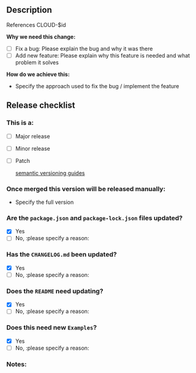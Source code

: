 ## Description

References CLOUD-$id

**Why we need this change:**
- [ ] Fix a bug: Please explain the bug and why it was there
- [ ] Add new feature: Please explain why this feature is needed and what problem it solves

**How do we achieve this:**
- Specify the approach used to fix the bug / implement the feature

## Release checklist

### This is a:
- [ ] Major release
- [ ] Minor release
- [ ] Patch

  [semantic versioning guides](https://semver.org/)

### Once merged this version will be released manually:
- Specify the full version

### Are the `package.json` and `package-lock.json` files updated?
- [x] Yes
- [ ] No, :please specify a reason:

### Has the `CHANGELOG.md` been updated?
- [x] Yes
- [ ] No, :please specify a reason:

### Does the `README` need updating?
- [x] Yes
- [ ] No, :please specify a reason:

### Does this need new `Examples`?
- [x] Yes
- [ ] No, :please specify a reason:

### Notes:

